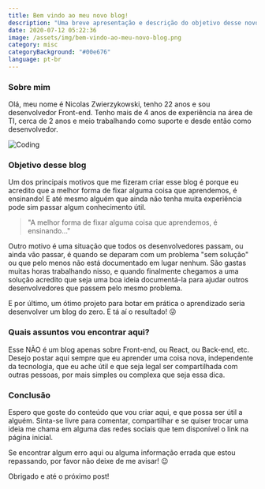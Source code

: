 ```yaml
---
title: Bem vindo ao meu novo blog!
description: "Uma breve apresentação e descrição do objetivo desse novo blog. "
date: 2020-07-12 05:22:36
image: /assets/img/bem-vindo-ao-meu-novo-blog.png
category: misc
categoryBackground: "#00e676"
language: pt-br
---
```

### Sobre mim

Olá, meu nome é Nicolas Zwierzykowski, tenho 22 anos e sou desenvolvedor Front-end. Tenho mais de 4 anos de experiência na área de TI, cerca de 2 anos e meio trabalhando como suporte e desde então como desenvolvedor. 

![Coding](/assets/img/coding.png)

### Objetivo desse blog

Um dos principais motivos que me fizeram criar esse blog é porque eu acredito que a melhor forma de fixar alguma coisa que aprendemos, é ensinando! E até mesmo alguém que ainda não tenha muita experiência pode sim passar algum conhecimento útil.

> "A melhor forma de fixar alguma coisa que aprendemos, é ensinando..."
 
Outro motivo é uma situação que todos os desenvolvedores passam, ou ainda vão passar, é quando se deparam com um problema "sem solução" ou que pelo menos não está documentado em lugar nenhum. São gastas muitas horas trabalhando nisso, e quando finalmente chegamos a uma solução acredito que seja uma boa ideia documentá-la para ajudar outros desenvolvedores que passem pelo mesmo problema.

E por último, um ótimo projeto para botar em prática o aprendizado  seria desenvolver um blog do zero. E tá aí o resultado! 😜 

### Quais assuntos vou encontrar aqui?

Esse NÃO é um blog apenas sobre Front-end, ou React, ou Back-end, etc. Desejo postar aqui sempre que eu aprender uma coisa nova, independente da tecnologia, que eu ache útil e que seja legal ser compartilhada com outras pessoas, por mais simples ou complexa que seja essa dica. 

### Conclusão

Espero que goste do conteúdo que vou criar aqui, e que possa ser útil a alguém. Sinta-se livre para comentar, compartilhar e se quiser trocar uma ideia me chama em alguma das redes sociais que tem disponível o link na página inicial. 

Se encontrar algum erro aqui ou alguma informação errada que estou repassando, por favor não deixe de me avisar! 😉

Obrigado e até o próximo post!

